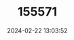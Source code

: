---
title: "155571"
category: "Euglesa casertana"
draft: false
date: 2024-02-22 13:03:52
languages:
  English: ["Caserta Pea Mussel"]
---